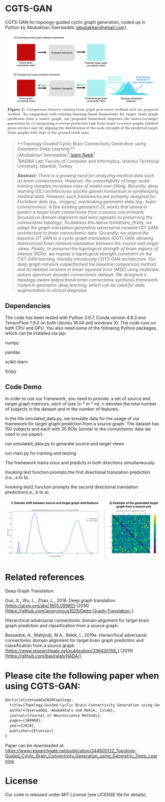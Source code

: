 # CGTS-GAN
CGTS-GAN for topology-guided cyclic graph generation, coded up in Python by Abubakhari Sserwadda (abubakhari@gmail.com).



![fig1](concept.png)

> **Topology-Guided Cyclic Brain Connectivity Generation using Geometric Deep Learning
**<br/>
> [Abubakhari Sserwadda]<sup>1</sup>,[Islem Rekik](https://basira-lab.com/)<sup>1</sup><br/>
> <sup>1</sup>BASIRA Lab, Faculty of Computer and Informatics, Istanbul Technical University, Istanbul, Turkey<br/>
>
> **Abstract:** *There is a growing need for analyzing medical data such as brain connectomes. However, the unavailability of large-scale training samples increases risks of model over-fitting. Recently, deep learning (DL) architectures quickly gained momentum in synthesizing medical data. However, such frameworks are primarily designed for Euclidean data (eg., images), overlooking geometric data (eg., brain connectomes). A few existing geometric DL works that aimed to predict a target brain connectome from a source one primarily focused on domain alignment and were agnostic to preserving the connectome topology. To address the above limitations, firstly, we adapt the graph translation generative adversarial network (GT GAN) architecture to brain connectomic data. Secondly, we extend the baseline GT GAN to a cyclic graph translation (CGT) GAN, allowing bidirectional brain network translation between the source and target views. Finally, to preserve the topological strength of brain regions of interest (ROIs), we impose a topological strength constraint on the CGT GAN learning, thereby introducing CGTS GAN architecture. Our deep graph network outperformed the baseline comparison method and its ablated versions in mean squared error (MSE) using multiview autism spectrum disorder connectomic dataset. We designed a topology-aware bidirectional brain connectome synthesis framework rooted in geometric deep learning, which can be used for data augmentation in clinical diagnosis.*

## Dependencies

The code has been tested with Python 3.6.7, Conda version 4.8.3 and TensorFlow 1.9.0 on both Ubuntu 18.04 and windows 10. The code runs on both CPU and GPU. You also need some of the following Python packages, which can be installed via pip:

numpy

pandas

scikit-learn 

Scipy



## Code Demo

In order to use our framework, you need to provide: a set of source and target graph matrices, each of size (n * m * m).  n denotes the total number of subjects in the dataset and m the number of features.

In the file simulated_data.py, we simulate data for the usage of our framework for target graph prediction from a source graph. The dataset has 150 subjects and each with 35 ROIs (similar to the connectomic data we used in our paper).

run simulated_data.py to generate source and target views
 
run main.py for training and testing 

The framework trains once and predicts in both directions simultaneously. 
 
Invoking test function prompts the first directional translation prediction (i.e., a to b). 
 
Invoking test2 function prompts the second directional translation prediction(i.e., b to a).


![fig2](example.png)

# Related references
Deep Graph Translation: 

Guo, X., Wu, L., Zhao, L., 2018. Deep graph translation. [https://arxiv.org/abs/1805.09980] (2018) [https://github.com/anonymous1025/Deep-Graph-Translation-].

Hierarchical adversarial connectomic domain alignment for target brain graph prediction and classification from a source graph:

Bessadok, A., Mahjoub, M.A., Rekik, I., 2019a. Hierarchical adversarial connectomic domain alignment for target brain graph prediction and classification from a source graph. [https://www.researchgate.net/publication/336430159_] (2019) [https://github.com/basiralab/HADA/].



# Please cite the following paper when using CGTS-GAN:

```latex
@article{sserwadda2020topology,
  title={Topology-Guided Cyclic Brain Connectivity Generation using Geometric Deep Learning},
  author={Sserwadda, Abubakhari and Rekik, Islem},
  journal={Journal of Neuroscience Methods},
  pages={108988},
  year={2020},
  publisher={Elsevier}
}
```

Paper can be downloaded at: https://www.researchgate.net/publication/344805122_Topology-Guided_Cyclic_Brain_Connectivity_Generation_using_Geometric_Deep_Learning

# License
Our code is released under MIT License (see LICENSE file for details).

